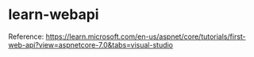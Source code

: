# learn-webapi

Reference: https://learn.microsoft.com/en-us/aspnet/core/tutorials/first-web-api?view=aspnetcore-7.0&tabs=visual-studio
